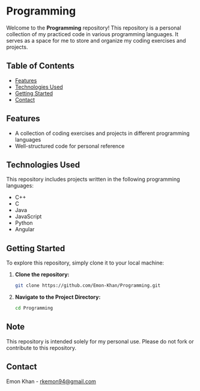 # Programming

Welcome to the **Programming** repository! This repository is a personal collection of my practiced code in various programming languages. It serves as a space for me to store and organize my coding exercises and projects.

## Table of Contents

- [Features](#features)
- [Technologies Used](#technologies-used)
- [Getting Started](#getting-started)
- [Contact](#contact)

## Features

- A collection of coding exercises and projects in different programming languages
- Well-structured code for personal reference

## Technologies Used

This repository includes projects written in the following programming languages:

- C++
- C
- Java
- JavaScript
- Python
- Angular


## Getting Started

To explore this repository, simply clone it to your local machine:

1. **Clone the repository:**
   ```bash
   git clone https://github.com/Emon-Khan/Programming.git

2. **Navigate to the Project Directory:**

   ```bash
   cd Programming
   ```

##  Note
This repository is intended solely for my personal use. Please do not fork or contribute to this repository.

## Contact
Emon Khan - rkemon94@gmail.com
